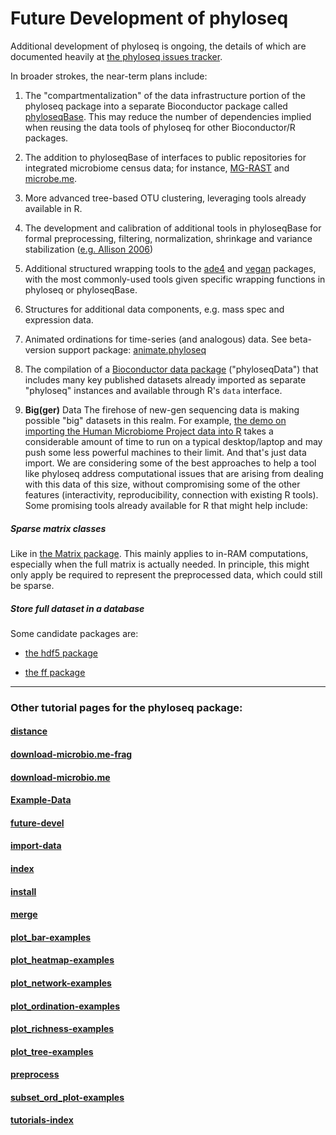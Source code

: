 
<link href="markdown.css" rel="stylesheet"></link>

Future Development of phyloseq
========================================================

Additional development of phyloseq is ongoing, the details of which are documented heavily at [the phyloseq issues tracker](https://github.com/joey711/phyloseq/issues).

In broader strokes, the near-term plans include:

1. The "compartmentalization" of the data infrastructure portion of the phyloseq package into a separate Bioconductor package called [phyloseqBase](https://github.com/joey711/phyloseq/issues/102). This may reduce the number of dependencies implied when reusing the data tools of phyloseq for other Bioconductor/R packages.

1. The addition to phyloseqBase of interfaces to public repositories for integrated microbiome census data; for instance, [MG-RAST](http://metagenomics.anl.gov/) and [microbe.me](http://microbio.me/qiime).

1. More advanced tree-based OTU clustering, leveraging tools already available in R.

1. The development and calibration of additional tools in phyloseqBase for formal preprocessing, filtering, normalization, shrinkage and variance stabilization ([e.g. Allison 2006](http://www.nature.com/nrg/journal/v7/n1/full/nrg1749.html)) 

1. Additional structured wrapping tools to the [ade4](http://cran.r-project.org/web/packages/ade4/index.html) and [vegan](http://cran.r-project.org/web/packages/vegan/index.html) packages, with the most commonly-used tools given specific wrapping functions in phyloseq or phyloseqBase.

1. Structures for additional data components, e.g. mass spec and expression data.

1. Animated ordinations for time-series (and analogous) data. See beta-version support package: [animate.phyloseq](https://github.com/joey711/animate.phyloseq)

1. The compilation of a [Bioconductor data package](http://www.bioconductor.org/packages/release/data/experiment/) ("phyloseqData") that includes many key published datasets already imported as separate "phyloseq" instances and available through R's `data` interface.

1. **Big(ger)** Data
The firehose of new-gen sequencing data is making possible "big" datasets in this realm. For example, [the demo on importing the Human Microbiome Project data into R](http://joey711.github.com/phyloseq-demo/HMP_import_example.html) takes a considerable amount of time to run on a typical desktop/laptop and may push some less powerful machines to their limit. And that's just data import. We are considering some of the best approaches to help a tool like phyloseq address computational issues that are arising from dealing with this data of this size, without compromising some of the other features (interactivity, reproducibility, connection with existing R tools). Some promising tools already available for R that might help include:

##### Sparse matrix classes
Like in [the Matrix package](http://cran.r-project.org/web/packages/Matrix/index.html). This mainly applies to in-RAM computations, especially when the full matrix is actually needed. In principle, this might only apply be required to represent the preprocessed data, which could still be sparse.

##### Store full dataset in a database
Some candidate packages are:

- [the hdf5 package](http://cran.r-project.org/web/packages/hdf5/index.html)

- [the ff package](http://cran.r-project.org/web/packages/ff/index.html)



---

### Other tutorial pages for the phyloseq package:

#### [distance](distance.html)

#### [download-microbio.me-frag](download-microbio.me-frag.html)

#### [download-microbio.me](download-microbio.me.html)

#### [Example-Data](Example-Data.html)

#### [future-devel](future-devel.html)

#### [import-data](import-data.html)

#### [index](index.html)

#### [install](install.html)

#### [merge](merge.html)

#### [plot_bar-examples](plot_bar-examples.html)

#### [plot_heatmap-examples](plot_heatmap-examples.html)

#### [plot_network-examples](plot_network-examples.html)

#### [plot_ordination-examples](plot_ordination-examples.html)

#### [plot_richness-examples](plot_richness-examples.html)

#### [plot_tree-examples](plot_tree-examples.html)

#### [preprocess](preprocess.html)

#### [subset_ord_plot-examples](subset_ord_plot-examples.html)

#### [tutorials-index](tutorials-index.html)

